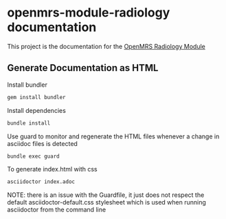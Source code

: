# openmrs-module-radiology documentation

This project is the documentation for the [OpenMRS Radiology Module](https://github.com/openmrs/openmrs-module-radiology)

## Generate Documentation as HTML

Install bundler

```bash
gem install bundler
```

Install dependencies

```bash
bundle install
```

Use guard to monitor and regenerate the HTML files whenever a change in
asciidoc files is detected

```bash
bundle exec guard
```

To generate index.html with css

```bash
asciidoctor index.adoc
```

NOTE: there is an issue with the Guardfile, it just does not respect the
default asciidoctor-default.css stylesheet which is used when running
asciidoctor from the command line
